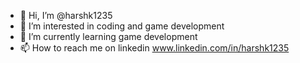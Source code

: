 - 👋 Hi, I’m @harshk1235
- 👀 I’m interested in coding and game development
- 🌱 I’m currently learning game development
- 📫 How to reach me on linkedin www.linkedin.com/in/harshk1235

<!---
harshk1235/harshk1235 is a ✨ special ✨ repository because its `README.md` (this file) appears on your GitHub profile.
You can click the Preview link to take a look at your changes.
--->
